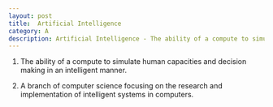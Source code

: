 ```yaml
---
layout: post
title:  Artificial Intelligence
category: A
description: Artificial Intelligence - The ability of a compute to simulate human capacities and decision making in an intelligent manner. (or) A branch of computer science focusing on the research and implementation of intelligent systems in computers.
---
```


1. The ability of a compute to simulate human capacities and decision making in an intelligent manner. 

2. A branch of computer science focusing on the research and implementation of intelligent systems in computers.